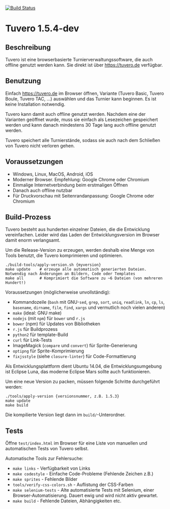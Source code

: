 [![Build Status](https://travis-ci.org/elor/tuvero.svg?branch=develop)](https://travis-ci.org/elor/tuvero)

# Tuvero 1.5.4-dev

## Beschreibung

Tuvero ist eine browserbasierte Turnierverwaltungssoftware, die auch offline genutzt werden kann. Sie direkt ist über <https://tuvero.de> verfügbar.

## Benutzung

Einfach <https://tuvero.de> im Browser öffnen, Variante (Tuvero Basic, Tuvero Boule, Tuvero TAC, ...) auswählen und das Turnier kann beginnen.
Es ist keine Installation notwendig.

Tuvero kann damit auch offline genutzt werden.
Nachdem eine der Varianten geöffnet wurde, muss sie einfach als Lesezeichen gespeichert werden und kann danach mindestens 30 Tage lang auch offline genutzt werden.

Tuvero speichert alle Turnierstände, sodass sie auch nach dem Schließen von Tuvero nicht verloren gehen.

## Voraussetzungen

* Windows, Linux, MacOS, Android, iOS
* Moderner Browser. Empfehlung: Google Chrome oder Chromium
* Einmalige Internetverbindung beim erstmaligen Öffnen
* Danach auch offline nutzbar
* Für Druckvorschau mit Seitenrandanpassung: Google Chrome oder Chromium

## Build-Prozess

Tuvero besteht aus hunderten einzelner Dateien, die die Entwicklung vereinfachen.
Leider wird das Laden der Entwicklungsversion im Browser damit enorm verlangsamt.

Um die Release-Version zu erzeugen, werden deshalb eine Menge von Tools benutzt, die Tuvero komprimieren und optimieren.


    ./build-tools/apply-version.sh {myversion}
    make update    # erzeuge alle automatisch generierten Dateien. Notwendig nach Änderungen an Bildern, Code oder Templates
    make all       # Komprimiert die Software zu ~6 Dateien (von mehreren Hundert!)

Voraussetzungen (möglicherweise unvollständig):

* Kommandozeile (`bash` mit GNU-`sed`, `grep`, `sort`, `uniq`, `readlink`, `ln`, `cp`, `ls`, `basename`, `dirname`, `file`, `find`, `xargs` und vermutlich noch vielen anderen)
* `make` (ideal: GNU make)
* `nodejs` (mit `npm`) für `bower` und `r.js`
* `bower` (npm) für Updates von Bibliotheken
* `r.js` für Buildprozess
* `python2` für template-Build
* `curl` für Link-Tests
* ImageMagick (`compare` und `convert`) für Sprite-Generierung
* `optipng` für Sprite-Komprimierung
* `fixjsstyle` (siehe `closure-linter`) für Code-Formattierung

Als Entwicklungsplattform dient Ubuntu 14.04, die Entwicklungsumgebung ist Eclipse Luna, das moderne Eclipse Mars sollte auch funktionieren.

Um eine neue Version zu packen, müssen folgende Schritte durchgeführt werden:

    ./tools/apply-version {versionsnummer, z.B. 1.5.3}
    make update
    make build

Die kompilierte Version liegt dann im `build/`-Unterordner.

## Tests

Öffne `test/index.html` im Browser für eine Liste von manuellen und automatischen Tests von Tuvero selbst.

Automatische Tools zur Fehlersuche:

* `make links` - Verfügbarkeit von Links
* `make codestyle` - Einfache Code-Probleme (Fehlende Zeichen z.B.)
* `make sprites` - Fehlende Bilder
* `tools/verify-css-colors.sh` - Auflistung der CSS-Farben
* `make selenium-tests` - Alte automatisierte Tests mit Selenium, einer Browser-Automatisierung. Dauert ewig und wird nicht aktiv gewartet.
* `make build` - Fehlende Dateien, Abhängigkeiten etc.

